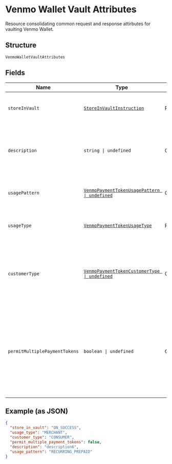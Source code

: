 
# Venmo Wallet Vault Attributes

Resource consolidating common request and response attirbutes for vaulting Venmo Wallet.

## Structure

`VenmoWalletVaultAttributes`

## Fields

| Name | Type | Tags | Description |
|  --- | --- | --- | --- |
| `storeInVault` | [`StoreInVaultInstruction`](../../doc/models/store-in-vault-instruction.md) | Required | Defines how and when the payment source gets vaulted.<br>**Constraints**: *Minimum Length*: `1`, *Maximum Length*: `255`, *Pattern*: `^[0-9A-Z_]+$` |
| `description` | `string \| undefined` | Optional | The description displayed to Venmo consumer on the approval flow for Venmo, as well as on the Venmo payment token management experience on Venmo.com.<br>**Constraints**: *Minimum Length*: `1`, *Maximum Length*: `128`, *Pattern*: `^[a-zA-Z0-9_'\-., :;\!?"]*$` |
| `usagePattern` | [`VenmoPaymentTokenUsagePattern \| undefined`](../../doc/models/venmo-payment-token-usage-pattern.md) | Optional | Expected business/pricing model for the billing agreement.<br>**Constraints**: *Minimum Length*: `1`, *Maximum Length*: `30`, *Pattern*: `^[0-9A-Z_]+$` |
| `usageType` | [`VenmoPaymentTokenUsageType`](../../doc/models/venmo-payment-token-usage-type.md) | Required | The usage type associated with the Venmo payment token.<br>**Constraints**: *Minimum Length*: `1`, *Maximum Length*: `255`, *Pattern*: `^[0-9A-Z_]+$` |
| `customerType` | [`VenmoPaymentTokenCustomerType \| undefined`](../../doc/models/venmo-payment-token-customer-type.md) | Optional | The customer type associated with the Venmo payment token. This is to indicate whether the customer acting on the merchant / platform is either a business or a consumer.<br>**Default**: `VenmoPaymentTokenCustomerType.CONSUMER`<br>**Constraints**: *Minimum Length*: `1`, *Maximum Length*: `255`, *Pattern*: `^[0-9A-Z_]+$` |
| `permitMultiplePaymentTokens` | `boolean \| undefined` | Optional | Create multiple payment tokens for the same payer, merchant/platform combination. Use this when the customer has not logged in at merchant/platform. The payment token thus generated, can then also be used to create the customer account at merchant/platform. Use this also when multiple payment tokens are required for the same payer, different customer at merchant/platform. This helps to identify customers distinctly even though they may share the same Venmo account.<br>**Default**: `false` |

## Example (as JSON)

```json
{
  "store_in_vault": "ON_SUCCESS",
  "usage_type": "MERCHANT",
  "customer_type": "CONSUMER",
  "permit_multiple_payment_tokens": false,
  "description": "description6",
  "usage_pattern": "RECURRING_PREPAID"
}
```

